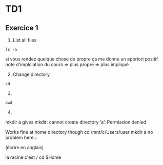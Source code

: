 # TD1

## Exercice 1

1. List all files
```
ls -a
```
si vous rendez quelque chose de propre ça me donne un appriori positif
note d'implciation du cours => plus propre => plus impliqué

2. Change directory
```
cd
```

3.
```
pwd
```

4.
mkdir a
gives
mkdir: cannot create directory ‘a’: Permission denied 

Works fine at home directory though
cd /mnt/c/Users/user
mkdir a
no problem here...

(écrire en anglais)

la racine c'est /
cd $Home
